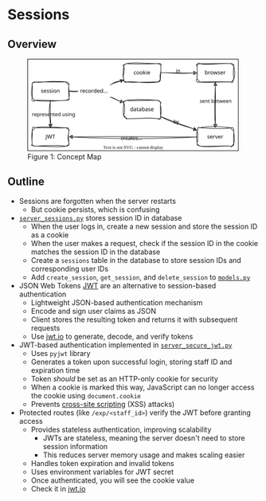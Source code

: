 # Sessions

## Overview

<figure id="sessions-concept-map">
  <img src="sessions_concept_map.svg" alt="concept map of sessions with JWT"/>
  <figcaption>Figure 1: Concept Map</figcaption>
</figure>

<p id="terms"></p>

## Outline

-   Sessions are forgotten when the server restarts
    -   But cookie persists, which is confusing
-   [`server_sessions.py`](./server_sessions.py) stores  session ID in database
    -   When the user logs in, create a new session and store the session ID as a cookie
    -   When the user makes a request, check if the session ID in the cookie matches the session ID in the database
    -   Create a `sessions` table in the database to store session IDs and corresponding user IDs
    -   Add `create_session`, `get_session`, and `delete_session` to [`models.py`](./models.py)
- JSON Web Tokens [JWT][jwt] are an alternative to session-based authentication
    -   Lightweight JSON-based authentication mechanism
    -   Encode and sign user claims as JSON
    -   Client stores the resulting token and returns it with subsequent requests
    -   Use [jwt.io][jwt-io] to generate, decode, and verify tokens
- JWT-based authentication implemented in [`server_secure_jwt.py`](./server_secure_jwt.py)
    -   Uses `pyjwt` library
    -   Generates a token upon successful login, storing staff ID and expiration time
    -   Token _should_ be set as an HTTP-only cookie for security
    -   When a cookie is marked this way,
        JavaScript can no longer access the cookie using `document.cookie`
    -   Prevents [cross-site scripting](g:xss) (XSS) attacks)
-   Protected routes (like `/exp/<staff_id>`) verify the JWT before granting access
    -   Provides stateless authentication, improving scalability
        -   JWTs are stateless, meaning the server doesn't need to store session information
        -   This reduces server memory usage and makes scaling easier
    -   Handles token expiration and invalid tokens
    -   Uses environment variables for JWT secret
    -   Once authenticated, you will see the cookie value
    -   Check it in [jwt.io][jwt-io]
    
[jwt]: https://en.wikipedia.org/wiki/JSON_Web_Token
[jwt-io]: https://jwt.io
